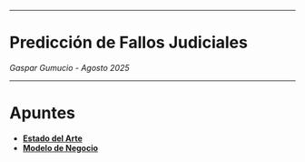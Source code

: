 ***
# Predicción de Fallos Judiciales

*Gaspar Gumucio - Agosto 2025*

***

# Apuntes

*   [**Estado del Arte**](https://github.com/gaspargu/Repositorio-Tesis/blob/main/Estado%20del%20Arte.pdf)
*   [**Modelo de Negocio**](https://github.com/gaspargu/Repositorio-Tesis/blob/main/Modelo%20de%20Negocio.pdf)
